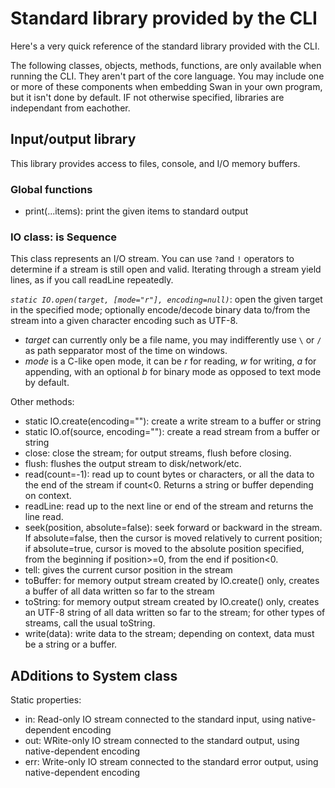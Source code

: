 # Standard library provided by the CLI
Here's a very quick reference of the standard library provided with the CLI.

The following classes, objects, methods, functions, are only available when running the CLI. They aren't part of the core language.
You may include one or more of these components when embedding Swan in your own program, but it isn't done by default. IF not otherwise specified, libraries are independant from eachother.

## Input/output library
This library provides access to files, console, and I/O memory buffers.

### Global functions
- print(...items): print the given items to standard output

### IO class: is Sequence
This class represents an I/O stream.
You can use `?`and `!` operators to determine if a stream is still open and valid.
Iterating through a stream yield lines, as if you call readLine repeatedly.

*`static IO.open(target, [mode="r"], encoding=null)`*: open the given target in the specified mode; optionally encode/decode binary data to/from  the stream into a given character encoding such as UTF-8.

- *target* can currently only be a file name, you may indifferently use `\` or `/` as path sepparator most of the time on windows.
- *mode* is a C-like open mode, it can be *r* for reading, *w* for writing, *a* for appending, with an optional *b* for binary mode as opposed to text mode by default.

Other methods:

- static IO.create(encoding=""): create a write stream to a buffer or string
- static IO.of(source, encoding=""): create a read stream from a buffer or string
- close: close the stream; for output streams, flush before closing.
- flush: flushes the output stream to disk/network/etc.
- read(count=-1): read up to count bytes or characters, or all the data to the end of the stream if count<0. Returns a string or buffer depending on context.
- readLine: read up to the next line or end of the stream and returns the line read.
- seek(position, absolute=false): seek forward or backward in the stream. If absolute=false, then the cursor is moved relatively to current position; if absolute=true, cursor is moved to the absolute position specified, from the beginning if position>=0, from the end if position<0.
- tell: gives the current cursor position in the stream
- toBuffer: for memory output stream created by IO.create() only, creates a buffer of all data written so far to the stream
- toString: for memory output stream created by IO.create() only, creates an UTF-8 string of all data written so far to the stream; for other types of streams, call the usual toString.
- write(data): write data to the stream; depending on context, data must be a string or a buffer.


## ADditions to System class

Static properties:

- in: Read-only IO stream connected to the standard input, using native-dependent encoding
- out: WRite-only IO stream connected to the standard output, using native-dependent encoding
- err: Write-only IO stream connected to the standard error output, using native-dependent encoding
